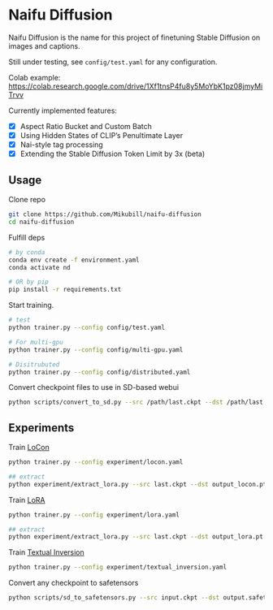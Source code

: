 # Naifu Diffusion

Naifu Diffusion is the name for this project of finetuning Stable Diffusion on images and captions.

Still under testing, see `config/test.yaml` for any configuration.

Colab example: https://colab.research.google.com/drive/1Xf1tnsP4fu8y5MoYbK1pz08jmyMiTrvv

Currently implemented features:

- [x] Aspect Ratio Bucket and Custom Batch
- [x] Using Hidden States of CLIP’s Penultimate Layer
- [x] Nai-style tag processing
- [x] Extending the Stable Diffusion Token Limit by 3x (beta)

## Usage

Clone repo

```bash
git clone https://github.com/Mikubill/naifu-diffusion
cd naifu-diffusion
```

Fulfill deps

```bash
# by conda
conda env create -f environment.yaml
conda activate nd

# OR by pip
pip install -r requirements.txt
```

Start training.

```bash
# test
python trainer.py --config config/test.yaml

# For multi-gpu
python trainer.py --config config/multi-gpu.yaml

# Disitrubuted
python trainer.py --config config/distributed.yaml
```

Convert checkpoint files to use in SD-based webui

```bash
python scripts/convert_to_sd.py --src /path/last.ckpt --dst /path/last.ckpt
```

## Experiments

Train [LoCon](https://github.com/KohakuBlueleaf/LoCon)

```bash
python trainer.py --config experiment/locon.yaml

## extract 
python experiment/extract_lora.py --src last.ckpt --dst output_locon.pt
```

Train [LoRA](https://arxiv.org/abs/2106.09685)

```bash
python trainer.py --config experiment/lora.yaml

## extract 
python experiment/extract_lora.py --src last.ckpt --dst output_lora.pt
```

Train [Textual Inversion](https://textual-inversion.github.io)

```bash
python trainer.py --config experiment/textual_inversion.yaml
```

Convert any checkpoint to safetensors
```bash
python scripts/sd_to_safetensors.py --src input.ckpt --dst output.safetensors
```
